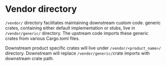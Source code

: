 # Vendor directory

`/vendor/` directory facilitates maintaining downstream custom code. generic crates, containing
either default implementation or stubs, live in `/vendor/generic/` directory. The upstream code
imports these generic crates from various Cargo.toml files.

Downstream product specific crates will live under `/vendor/<product_name>/` directory. Downstream
will replace `/vendor/generic/`crate imports with downstream crate path.
